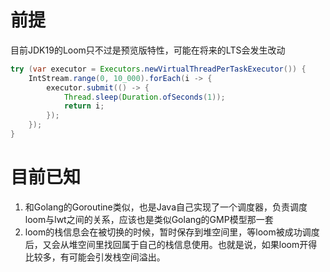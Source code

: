 # 前提

目前JDK19的Loom只不过是预览版特性，可能在将来的LTS会发生改动

```java
try (var executor = Executors.newVirtualThreadPerTaskExecutor()) {
    IntStream.range(0, 10_000).forEach(i -> {
        executor.submit(() -> {
            Thread.sleep(Duration.ofSeconds(1));
            return i;
        });
    });
}
```



# 目前已知

1. 和Golang的Goroutine类似，也是Java自己实现了一个调度器，负责调度loom与lwt之间的关系，应该也是类似Golang的GMP模型那一套
2. loom的栈信息会在被切换的时候，暂时保存到堆空间里，等loom被成功调度后，又会从堆空间里找回属于自己的栈信息使用。也就是说，如果loom开得比较多，有可能会引发栈空间溢出。


